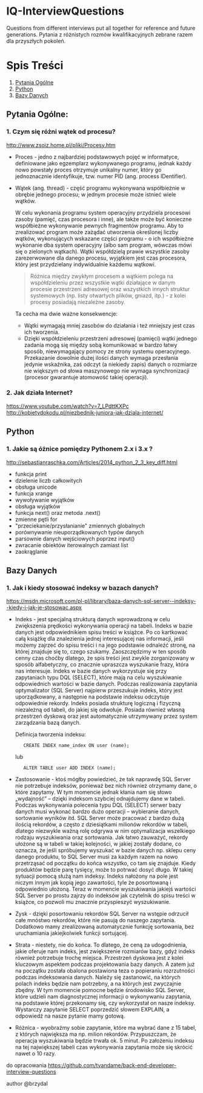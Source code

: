 # IQ-InterviewQuestions
Questions from different interviews put all together for reference and future generations.
Pytania z różnistych rozmów kwalifikacyjnych zebrane razem dla przyszłych pokoleń.

# Spis Treści
1. [Pytania Ogólne](#pytania-ogólne)
2. [Python](#python)
3. [Bazy Danych](#bazy-danych)

## Pytania Ogólne:

### 1. Czym się różni wątek od procesu?
 http://www.zsoiz.home.pl/pliki/Procesy.htm

- Proces - jedno z najbardziej podstawowych pojęć w informatyce, definiowane jako egzemplarz wykonywanego programu, jednak każdy nowo powstały proces otrzymuje unikalny numer, który go jednoznacznie identyfikuje, tzw. numer PID (ang. process IDentifier).
- Wątek (ang. thread) - część programu wykonywana współbieżnie w obrębie jednego procesu; w jednym procesie może istnieć wiele wątków.

     W celu wykonania programu system operacyjny przydziela procesowi zasoby (pamięć, czas procesora i inne), ale także może być konieczne współbieżne wykonywanie pewnych fragmentów programu. Aby to zrealizować program może zażądać utworzenia określonej liczby wątków, wykonujących wskazane części programu - o ich współbieżne wykonanie dba system operacyjny (albo sam program, wówczas mówi się o zielonych wątkach). Wątki współdzielą prawie wszystkie zasoby zarezerwowane dla danego procesu, wyjątkiem jest czas procesora, który jest przydzielany indywidualnie każdemu wątkowi.

   > Różnica między zwykłym procesem a wątkiem polega na współdzieleniu przez wszystkie wątki działające w danym procesie przestrzeni adresowej oraz wszystkich innych struktur systemowych (np. listy otwartych plików, gniazd, itp.) - z kolei procesy posiadają niezależne zasoby.

    Ta cecha ma dwie ważne konsekwencje:

    - Wątki wymagają mniej zasobów do działania i też mniejszy jest czas ich tworzenia.
    - Dzięki współdzieleniu przestrzeni adresowej (pamięci) wątki jednego zadania mogą się między sobą komunikować w bardzo łatwy sposób, niewymagający pomocy ze strony systemu operacyjnego. Przekazanie dowolnie dużej ilości danych wymaga przesłania jedynie wskaźnika, zaś odczyt (a niekiedy zapis) danych o rozmiarze nie większym od słowa maszynowego nie wymaga synchronizacji (procesor gwarantuje atomowość takiej operacji).

### 2. Jak działa Internet?
https://www.youtube.com/watch?v=7_LPdttKXPc
http://kobietydokodu.pl/niezbednik-juniora-jak-dziala-internet/

## Python
### 1. Jakie są óżnice pomiędzy Pythonem 2.x i 3.x ?
 http://sebastianraschka.com/Articles/2014_python_2_3_key_diff.html
- funkcja print
- dzielenie liczb całkowitych
- obsługa unicode
- funkcja xrange
- wywoływanie wyjątków
- obsługa wyjątków
- funkcja next() oraz metoda .next()
- zmienne pętli for
- "przeciekanie/przysłanianie" zmiennych globalnych
- porównywanie nieuporządkowanych typów danych
- parsownie danych wejściowych poprzez input()
- zwracanie obiektów iterowalnych zamiast list
- zaokrąglanie

## Bazy Danych
### 1. Jak i kiedy stosować indeksy w bazach danych?
https://msdn.microsoft.com/pl-pl/library/baza-danych-sql-server--indeksy--kiedy-i-jak-je-stosowac.aspx

- Indeks - jest specjalną strukturą danych wprowadzoną w celu zwiększenia prędkości wykonywania operacji na tabeli. Indeks w bazie danych jest odpowiednikiem spisu treści w książce. Po co kartkować całą książkę dla znalezienia jednej interesującej nas informacji, jeśli możemy zajrzeć do spisu treści i na jego podstawie odnaleźć stronę, na której znajduje się to, czego szukamy. Zaoszczędzimy w ten sposób cenny czas choćby dlatego, że spis treści jest zwykle zorganizowany w sposób alfabetyczny, co znacznie upraszcza wyszukanie frazy, która nas interesuje. Indeks w bazie danych wykorzystuje się przy zapytaniach typu DQL (SELECT), które mają na celu wyszukiwanie odpowiednich wartości w bazie danych. Podczas realizowania zapytania optymalizator (SQL Server) najpierw przeszukuje indeks, który jest uporządkowany, a następnie na podstawie indeksu odczytuje odpowiednie rekordy. Indeks posiada strukturę logiczną i fizyczną niezależną od tabeli, do jakiej się odwołuje. Posiada również własną przestrzeń dyskową oraz jest automatycznie utrzymywany przez system zarządzania bazą danych.

    Definicja tworzenia indeksu:

         CREATE INDEX name_index ON user (name);

    lub

         ALTER TABLE user ADD INDEX (name);

- Zastosowanie - ktoś mógłby powiedzieć, że tak naprawdę SQL Server nie potrzebuje indeksów, ponieważ bez nich również otrzymamy dane, o które zapytamy. W tym momencie jednak kłania nam się słowo „wydajność” – dzięki indeksom szybciej odnajdujemy dane w tabeli. Podczas wykonywania polecenia typu DQL (SELECT) serwer bazy danych musi wykonać bardzo dużo operacji – wybieranie danych, sortowanie wyników itd. SQL Server może pracować z bardzo dużą ilością rekordów, a często z dziesiątkami milionów rekordów w tabeli, dlatego niezwykle ważną rolę odgrywa w nim optymalizacja wszelkiego rodzaju wyszukiwania oraz sortowania. Jak łatwo zauważyć, rekordy ułożone są w tabeli w takiej kolejności, w jakiej zostały dodane, co oznacza, że jeśli spróbujemy wyszukać w bazie danych np. sklepu ceny danego produktu, to SQL Server musi za każdym razem na nowo przetrząsać od początku do końca wszystko, co tam się znajduje. Kiedy produktów będzie parę tysięcy, może to potrwać dosyć długo. W takiej sytuacji pomocą służą nam indeksy. Indeks nałożony na pole jest niczym innym jak kopią jego zawartości, tyle że posortowaną i odpowiednio ułożoną. Teraz w momencie wyszukiwania jakiejś wartości SQL Server po prostu zajrzy do indeksów jak czytelnik do spisu treści w książce, co pozwoli mu znacznie przyspieszyć wyszukiwanie.

- Zysk - dzięki posortowaniu rekordów SQL Server na wstępie odrzucił całe mnóstwo rekordów, które nie pasują do naszego zapytania. Dodatkowo mamy zrealizowaną automatycznie funkcję sortowania, bez uruchamiania jakiejkolwiek funkcji sortującej.

- Strata - niestety, nie do końca. To dlatego, że ceną za udogodnienia, jakie oferuje nam indeks, jest zwiększenie rozmiarów bazy, gdyż indeks również potrzebuje trochę miejsca. Przestrzeń dyskowa jest z kolei kluczowym aspektem podczas projektowania bazy danych. A zatem już na początku została obalona postawiona teza o popieraniu rozrzutności podczas indeksowania danych. Należy się zastanowić, na których polach indeks będzie nam potrzebny, a na których jest zwyczajnie zbędny. W tym momencie pomocne będzie środowisko SQL Server, które udzieli nam diagnostycznej informacji o wykonywaniu zapytania, na podstawie której przekonamy się, czy wykorzystał on nasze indeksy. Wystarczy zapytanie SELECT poprzedzić słowem EXPLAIN, a odpowiedź na nasze pytanie mamy gotową.

- Różnica - wyobraźmy sobie zapytanie, które ma wybrać dane z 15 tabel, z których największa ma np. milion rekordów. Przypuszczam, że operacja wyszukiwania będzie trwała ok. 5 minut. Po założeniu indeksu na tej największej tabeli czas wykonywania zapytania może się skrócić nawet o 10 razy.


do opracowania
https://github.com/tvandame/back-end-developer-interview-questions


author @brzydal
